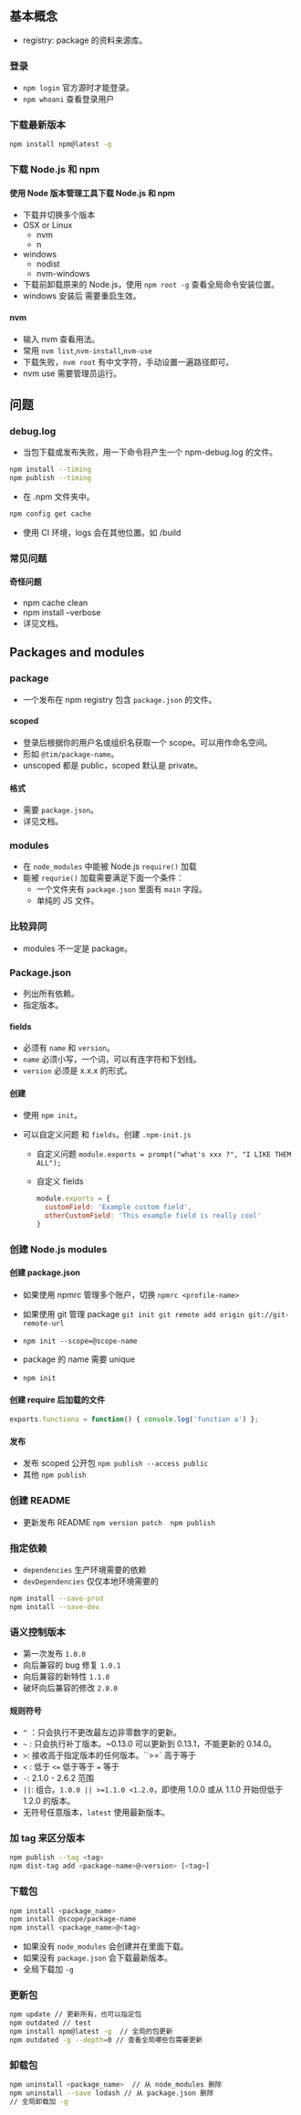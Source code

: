 ## 基本概念

* registry: package 的资料来源库。

### 登录

* `npm login` 官方源时才能登录。
* `npm whoani` 查看登录用户

### 下载最新版本

```bash
npm install npm@latest -g
```

### 下载 Node.js 和 npm

#### 使用 Node 版本管理工具下载 Node.js 和 npm

* 下载并切换多个版本
* OSX or Linux  
    * nvm
    * n
* windows 
    * nodist
    * nvm-windows
* 下载前卸载原来的 Node.js，使用 `npm root -g` 查看全局命令安装位置。
* windows 安装后 需要重启生效。

#### nvm

* 输入 nvm 查看用法。
* 常用 `nvm list`,`nvm-install`,`nvm-use`
* 下载失败，`nvm root` 有中文字符，手动设置一遍路径即可。
* nvm use 需要管理员运行。

## 问题

### debug.log

* 当包下载或发布失败，用一下命令将产生一个 npm-debug.log 的文件。

```bash
npm install --timing
npm publish --timing
```

* 在 .npm 文件夹中。

```bash
npm config get cache
```

* 使用 CI 环境，logs 会在其他位置。如 /build

### 常见问题

#### 奇怪问题

* npm cache clean
* npm install –verbose
* 详见文档。

## Packages and modules

### package

* 一个发布在 npm registry 包含 `package.json` 的文件。

#### scoped

* 登录后根据你的用户名或组织名获取一个 scope。可以用作命名空间。
* 形如 `@tim/package-name`。
* unscoped 都是 public，scoped 默认是 private。

#### 格式

* 需要 `package.json`。
* 详见文档。

### modules

* 在 `node_modules` 中能被 Node.js `require()` 加载
* 能被 `requrie()` 加载需要满足下面一个条件：
    * 一个文件夹有 `package.json` 里面有 `main` 字段。
    * 单纯的 JS 文件。

### 比较异同

* modules 不一定是 package。

### Package.json

* 列出所有依赖。
* 指定版本。

#### fields

* 必须有 `name` 和 `version`。
* `name` 必须小写，一个词，可以有连字符和下划线。
* `version` 必须是 x.x.x 的形式。

#### 创建

* 使用 `npm init`。

* 可以自定义问题 和 `fields`。创建 `.npm-init.js`

    * 自定义问题 `module.exports = prompt("what's xxx ?", "I LIKE THEM ALL");`

    * 自定义 fields

        ```javascript
        module.exports = {
          customField: 'Example custom field',
          otherCustomField: 'This example field is really cool'
        }
        ```

### 创建 Node.js modules

#### 创建 package.json

* 如果使用 npmrc 管理多个账户，切换 `npmrc <profile-name>`

* 如果使用 git 管理 package `git init git remote add origin git://git-remote-url`

* `npm init --scope=@scope-name`
* package 的 name 需要 unique
* ``npm init``

#### 创建 require 后加载的文件

```javascript
exports.functiona = function() { console.log('function a') };
```

#### 发布

* 发布 scoped 公开包 `npm publish --access public`
* 其他 `npm publish`

### 创建 README

* 更新发布 README `npm version patch  npm publish`

### 指定依赖

* `dependencies`  生产环境需要的依赖
* `devDependencies` 仅仅本地环境需要的

```bash
npm install --save-prod
npm install --save-dev
```

### 语义控制版本

* 第一次发布 `1.0.0`
* 向后兼容的 bug 修复 `1.0.1`
* 向后兼容的新特性 `1.1.0`
* 破坏向后兼容的修改 `2.0.0`

#### 规则符号

* `^` ：只会执行不更改最左边非零数字的更新。
* `~` :  只会执行补丁版本。~0.13.0 可以更新到 0.13.1，不能更新的 0.14.0。
* `>`: 接收高于指定版本的任何版本。``>=` 高于等于
* `<` : 低于 `<=` 低于等于  `=` 等于
* `-`:  2.1.0 - 2.6.2 范围
* `||`: 组合。`1.0.0 || >=1.1.0 <1.2.0`，即使用 1.0.0 或从 1.1.0 开始但低于 1.2.0 的版本。
* 无符号任意版本，`latest` 使用最新版本。

### 加 tag 来区分版本

```bash
npm publish --tag <tag>
npm dist-tag add <package-name>@<version> [<tag>]
```

### 下载包

```bash
npm install <package_name> 
npm install @scope/package-name
npm install <package_name>@<tag>
```

* 如果没有 `node_modules` 会创建并在里面下载。
* 如果没有 `package.json` 会下载最新版本。
* 全局下载加 `-g`

### 更新包

```bash
npm update // 更新所有，也可以指定包
npm outdated // test 
npm install npm@latest -g  // 全局的包更新
npm outdated -g --depth=0 // 查看全局哪些包需要更新
```

### 卸载包

```bash
npm uninstall <package_name>  // 从 node_modules 删除
npm uninstall --save lodash // 从 package.json 删除
// 全局卸载加 -g
```

